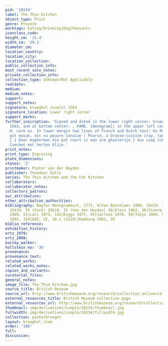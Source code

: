 ```yaml
---
pid: '10154'
label: The Thin Kitchen
object_type: Print
genre: Proverb
worktags: Eating/Drinking|Dog|Peasants
iconclass_code:
height_cm: '22.4'
width_cm: '29.1'
diameter_cm:
location_country:
location_city:
location_collection:
public_collection_info:
most_recent_sale_notes:
private_collection_info:
collection_type: Unknown/Not Applicable
realdate:
medium:
medium_notes:
support:
support_notes:
signature: brueghel inue[n] 1563
signature_location: Lower right corner
support_marks:
further_inscription: 'Signed and dated in the lower right corner: brueghel inue[n]
  1563, and at bottom center: . PAME. [monogram]| in the upper left corner the address:
  H. cock ex. In lower margin two lines of French and Dutch text: Ou Maigre-os Le
  pot mouue, est vu pouure Conuiue | Pource, a Grasse-cuisine iray, tant que ie viue
  } } Daer magherman die pot roert is een arm ghasterije } dus Loop ick nae de uette
  Cuecken met herten blije.'
print_notes:
print_type: Engraving
plate_dimensions:
states: '2'
printmaker: Pieter van der Heyden
publisher: Theodoor Galle
series: The Thin Kitchen and the Fat Kitchen
collaborators:
collaborator_notes:
collectors_patrons:
our_attribution:
other_attribution_authorities:
bibliography: Nagler Monogrammist, 1771, 8|Van Bastelaer 1908, 154|H. III (Bruegel)
  154|H. IV (Cock) 256|H. IX (Van der Heyden) 56|Klein 1963, 35|Vienna 1967-68, 66|Lebeer
  1969, 55|Lari 1973, 141|Riggs 1977, 45|Vallese 1979, 50|Tokyo 1989, 55|Gilchrist
  1992, 154|GdZ, VI, 18.1 (2219)|Hamburg 2001, 55
biblio_reference:
exhibition_history:
ertz_1979:
ertz_2008:
bailey_walker:
hollstein_no: '36'
provenance:
provenance_text:
related_works:
related_works_notes:
copies_and_variants:
curatorial_files:
general_notes:
image_file: The_Thin_Kitchen.jpg
source_title: British Museum
source_url: http://www.britishmuseum.org/research/collection_online/collection_object_details/collection_image_gallery.aspx
external_resources_title: British Museum collection page
external_resources_url: http://www.britishmuseum.org/research/collection_online/collection_object_details.aspx
thumbnail: img/derivatives/simple/10154/thumbnail.jpg
fullwidth: img/derivatives/simple/10154/fullwidth.jpg
collection: pieterbruegel
layout: brueghel_item
order: '180'
full:
discussion:
---
```


